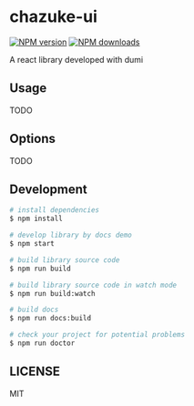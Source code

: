 # chazuke-ui

[![NPM version](https://img.shields.io/npm/v/chazuke-ui.svg?style=flat)](https://npmjs.org/package/chazuke-ui)
[![NPM downloads](http://img.shields.io/npm/dm/chazuke-ui.svg?style=flat)](https://npmjs.org/package/chazuke-ui)

A react library developed with dumi

## Usage

TODO

## Options

TODO

## Development

```bash
# install dependencies
$ npm install

# develop library by docs demo
$ npm start

# build library source code
$ npm run build

# build library source code in watch mode
$ npm run build:watch

# build docs
$ npm run docs:build

# check your project for potential problems
$ npm run doctor
```

## LICENSE

MIT
